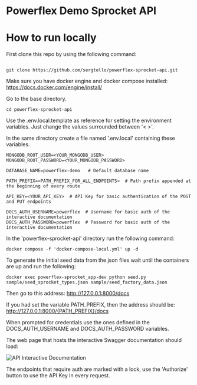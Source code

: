 # Powerflex Demo Sprocket API

# How to run locally
First clone this repo by using the following command:

````

git clone https://github.com/sergtello/powerflex-sprocket-api.git

````

Make sure you have docker engine and docker compose installed: 
https://docs.docker.com/engine/install/

Go to the base directory.
````
cd powerflex-sprocket-api
````

Use the .env.local.template as reference for setting the environment variables.
Just change the values surrounded between '< >'.

In the same directory create a file named '.env.local' containing these variables.

````
MONGODB_ROOT_USER=<YOUR_MONGODB_USER>
MONGODB_ROOT_PASSWORD=<YOUR_MONGODB_PASSWORD>

DATABASE_NAME=powerflex-demo   # Default database name

PATH_PREFIX=<PATH_PREFIX_FOR_ALL_ENDPOINTS>  # Path prefix appended at the beginning of every route

API_KEY=<YOUR_API_KEY>  # API Key for basic authentication of the POST and PUT endpoints

DOCS_AUTH_USERNAME=powerflex  # Username for basic auth of the interactive documentation
DOCS_AUTH_PASSWORD=powerflex  # Password for basic auth of the interactive documentation

````

In the 'powerflex-sprocket-api' directory run the following command:
````
docker compose -f 'docker-compose-local.yml' up -d
````

To generate the initial seed data from the json files wait until the containers are up and run the following: 
````
docker exec powerflex-sprocket_app-dev python seed.py sample/seed_sprocket_types.json sample/seed_factory_data.json
````

Then go to this address:
http://127.0.0.1:8000/docs

If you had set the variable PATH_PREFIX, then the address should be: http://127.0.0.1:8000/{PATH_PREFIX}/docs


When prompted for credentials use the ones defined in the DOCS_AUTH_USERNAME and DOCS_AUTH_PASSWORD variables.

The web page that hosts the interactive Swagger documentation should load:

![API Interactive Documentation](https://i.imgur.com/3WiPgKQ.png)

The endpoints that require auth are marked with a lock, use the 'Authorize' button to use the API Key in every request. 